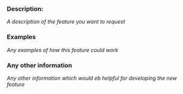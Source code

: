 ### Description:

*A description of the feature you want to request*

### Examples

*Any examples of how this feature could work*

### Any other information

*Any other information which would eb helpful for developing the new feature*